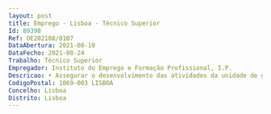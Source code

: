 ```yaml
--- 
layout: post
title: Emprego - Lisboa - Técnico Superior
Id: 89398
Ref: OE202108/0107
DataAbertura: 2021-08-10
DataFecho: 2021-08-24
Trabalho: Técnico Superior
Empregador: Instituto do Emprego e Formação Profissional, I.P.
Descricao: • Assegurar o desenvolvimento das atividades da unidade de gestão do mercado de emprego do Centro de Emprego de Cascais, nomeadamente o atendimento personalizado do publico que se dirige aos serviços.• Funções consultivas, de estudo, planeamento, tendo em vista a definição de políticas a desenvolver pelo IEFP nas suas diversas áreas de intervenção.• Preparar respostas informações aos pedidos de informação sobre medidas de emprego no âmbito das candidaturas do IEFP.
CodigoPostal: 1069-003 LISBOA
Concelho: Lisboa
Distrito: Lisboa
--- 
```

